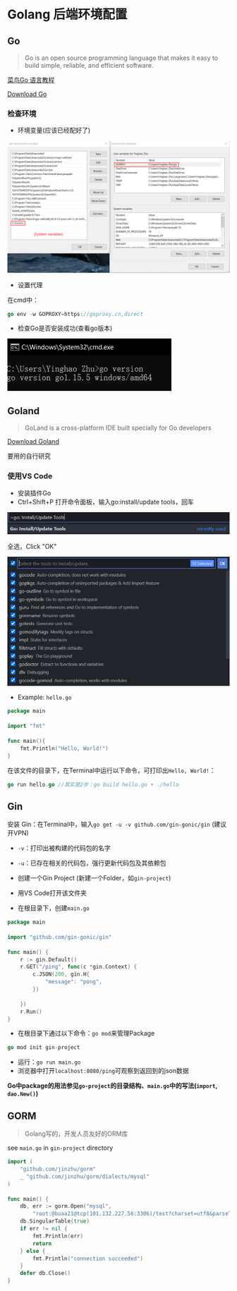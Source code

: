 # Golang 后端环境配置
## Go

> Go is an open source programming language that makes it easy to build simple, reliable, and efficient software.

[菜鸟Go 语言教程](https://www.runoob.com/go/go-tutorial.html)

[Download Go](https://golang.org/dl/)

### 检查环境

- 环境变量(应该已经配好了)

![](img/2020-11-16-14-14-06.png)

- 设置代理

在cmd中：

```go
go env -w GOPROXY=https://goproxy.cn,direct
```

- 检查Go是否安装成功(查看go版本)

![](img/2020-11-16-14-15-32.png)

## Goland

> GoLand is a cross-platform IDE built specially for Go developers

[Download Goland](https://www.jetbrains.com/go/)

要用的自行研究

### 使用VS Code

- 安装插件Go
- Ctrl+Shift+P 打开命令面板，输入go:install/update tools，回车

![](img/2020-11-16-14-36-03.png)

全选，Click "OK"

![](img/2020-11-16-14-36-25.png)

- Example: `hello.go`

```go
package main

import "fmt"

func main(){
    fmt.Println("Hello, World!")
}
```

在该文件的目录下，在Terminal中运行以下命令，可打印出`Hello, World!`：

```go
go run hello.go //其实是2步：go build hello.go + ./hello
```

## Gin

安装 Gin：在Terminal中，输入`go get -u -v github.com/gin-gonic/gin` (建议开VPN)


- `-v`：打印出被构建的代码包的名字
- `-u`：已存在相关的代码包，强行更新代码包及其依赖包

- 创建一个Gin Project (新建一个Folder，如`gin-project`)
- 用VS Code打开该文件夹
- 在根目录下，创建`main.go`

```go
package main

import "github.com/gin-gonic/gin"

func main() {
	r := gin.Default()
	r.GET("/ping", func(c *gin.Context) {
		c.JSON(200, gin.H{
			"message": "pong",
		})

	})
	r.Run()
}
```

- 在根目录下通过以下命令：`go mod`来管理Package

```go
go mod init gin-project
```

- 运行：`go run main.go`
- 浏览器中打开`localhost:8080/ping`可观察到返回到的json数据

**Go中package的用法参见`go-project`的目录结构、`main.go`中的写法(`import`, `dao.New()`)**

## GORM

> Golang写的，开发人员友好的ORM库

see `main.go` in `gin-project` directory

```go
import (
	"github.com/jinzhu/gorm"
	_ "github.com/jinzhu/gorm/dialects/mysql"
)

func main() {
	db, err := gorm.Open("mysql",
		"root:@buaa21@tcp(101.132.227.56:3306)/test?charset=utf8&parseTime=True&loc=Local")
	db.SingularTable(true)
	if err != nil {
		fmt.Println(err)
		return
	} else {
		fmt.Println("connection succeeded")
	}
	defer db.Close()
}
```